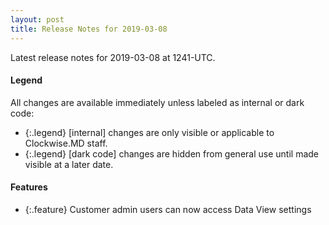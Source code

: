 ```yaml
---
layout: post
title: Release Notes for 2019-03-08
---
```


Latest release notes for 2019-03-08 at 1241-UTC.

<div class='legend' markdown='1'>

#### Legend

All changes are available immediately unless labeled as internal or dark code:

- {:.legend} [internal] changes are only visible or applicable to Clockwise.MD staff.
- {:.legend} [dark code] changes are hidden from general use until made visible at a later date.

</div>

<div class='features' markdown='1'>

#### Features

- {:.feature} Customer admin users can now access Data View settings

</div>

